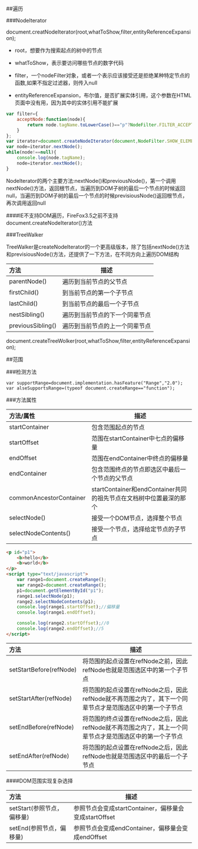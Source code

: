 ##遍历

###NodeIterator

document.creatNodeIterator(root,whatToShow,filter,entityReferenceExpansion);

+ root，想要作为搜索起点的树中的节点

+ whatToShow，表示要访问哪些节点的数字代码

+ filter，一个nodeFilter对象，或者一个表示应该接受还是拒绝某种特定节点的函数,如果不指定过滤器，则传入null

+ entityReferenceExpansion，布尔值，是否扩展实体引用，这个参数在HTML页面中没有用，因为其中的实体引用不能扩展

```javascript
var filter={
	acceptNode:function(node){
		return node.tagName.toLowerCase()=="p"?NodeFilter.FILTER_ACCEPT:NodeFilter.FILTER_SKIP;
	}
};
var iterator=document.createNodeIterator(document,NodeFilter.SHOW_ELEMENT,null,false);
var node=iterator.nextNode();
while(node!==null){
	console.log(node.tagName);
	node=iterator.nextNode();
}
```

NodeIterator的两个主要方法:nextNode()和previousNode()，第一个调用nextNode()方法，返回根节点，当遍历到DOM子树的最后一个节点的时候返回null，当遍历到DOM子树的最后一个节点的时候previsiousNode()返回根节点，再次调用返回null

####IE不支持DOM遍历，FireFox3.5之前不支持document.createNodeIterator()方法

###TreeWalker

TreeWalker是createNodeIterator的一个更高级版本，除了包括nextNode()方法和previsiousNode()方法，还提供了一下方法，在不同方向上遍历DOM结构

|方法|描述|
|:--|---|
|parentNode()|遍历到当前节点的父节点|
|firstChild()|到当前节点的第一个子节点|
|lastChild()|到当前节点的最后一个子节点|
|nestSibling()|遍历到当前节点的下一个同辈节点|
|previousSibling()|遍历到当前节点的上一个同辈节点|

document.createTreeWolker(root,whatToShow,filter,entityReferenceExpansion);

##范围

###检测方法

```
var supportRange=document.implementation.hasFeature("Range","2.0");
var alseSupportsRange=(typeof document.createRange=="function");
```

###方法属性

|方法/属性|描述|
|:--|---|
|startContainer|包含范围起点的节点|
|startOffset|范围在startContainer中七点的偏移量|
|endOffset|范围在endContainer中终点的偏移量|
|endContainer|包含范围终点的节点即选区中最后一个节点的父节点|
|commonAncestorContainer|startContainer和endContainer共同的祖先节点在文档树中位置最深的那个|
|selectNode()|接受一个DOM节点，选择整个节点|
|selectNodeContents()|接受一个节点，选择给定节点的子节点|

```html
<p id="p1">
	<b>hello</b>
	<b>world</b>
</p>
<script type="text/javascript">
	var range1=document.createRange();
	var range2=document.createRange();
	p1=document.getElementById("p1");
	range1.selectNode(p1);
	range2.selectNodeContents(p1);
	console.log(range1.startOffset);//偏移量
	console.log(range1.endOffset);

	console.log(range2.startOffset);//0
	console.log(range2.endOffset);//5
</script>
```

|方法|描述|
|:--|---|
|setStartBefore(refNode)|将范围的起点设置在refNode之前，因此refNode也就是范围选区中的第一个子节点|
|setStartAfter(refNode)|将范围的起点设置在refNode之后，因此refNode就不再范围之内了，其下一个同辈节点才是范围选区中的第一个子节点|
|setEndBefore(refNode)|将范围的终点设置在refNode之后，因此refNode就不再范围之内了，其上一个同辈节点才是范围选区中的第一个子节点|
|setEndAfter(refNode)|将范围的起点设置在refNode之后，因此refNode也就是范围选区中的最后一个子节点|

####DOM范围实现复杂选择

|方法|描述|
|:--|---|
|setStart(参照节点，偏移量)|参照节点会变成startContainer，偏移量会变成startOffset|
|setEnd(参照节点，偏移量)|参照节点会变成endContainer，偏移量会变成endOffset|

